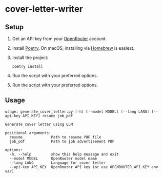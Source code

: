 # cover-letter-writer

## Setup

1. Get an API key from your [OpenRouter](https://openrouter.ai/settings/keys) account.
2. Install [Poetry](https://python-poetry.org/docs/#installation). On macOS, installing via [Homebrew](https://formulae.brew.sh/formula/poetry#default) is easiest.
3. Install the project:

   ```shell
   poetry install
   ```

4. Run the script with your preferred options.

4. Run the script with your preferred options.

## Usage

```shell
usage: generate_cover_letter.py [-h] [--model MODEL] [--lang LANG] [--api-key API_KEY] resume job_pdf

Generate cover letter using LLM

positional arguments:
  resume             Path to resume PDF file
  job_pdf            Path to job advertisement PDF

options:
  -h, --help         show this help message and exit
  --model MODEL      OpenRouter model name
  --lang LANG        Language for cover letter
  --api-key API_KEY  OpenRouter API key (or use OPENROUTER_API_KEY env var)
```
